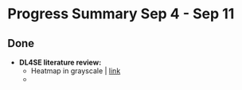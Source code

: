 # Progress Summary Sep 4 - Sep 11

## Done

* **DL4SE literature review:**
    * Heatmap in grayscale | [link](https://github.com/raise-yedida/progress-reports/blob/master/2020/Sep4%20-%20Sep%2011/heatmap.jpg)
    * 